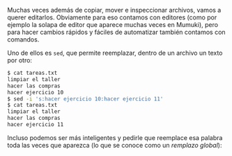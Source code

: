 Muchas veces además de copiar, mover e inspeccionar archivos, vamos a querer editarlos. Obviamente para eso contamos con editores (como por ejemplo la solapa de editor que aparece muchas veces en Mumuki), pero para hacer cambios rápidos y fáciles de automatizar también contamos con comandos.   

Uno de ellos es `sed`, que permite reemplazar, dentro de un archivo un texto por otro: 

```bash
$ cat tareas.txt
limpiar el taller
hacer las compras
hacer ejercicio 10
$ sed -i 's:hacer ejercicio 10:hacer ejercicio 11' 
$ cat tareas.txt
limpiar el taller
hacer las compras
hacer ejercicio 11
```

Incluso podemos ser más inteligentes y pedirle que reemplace esa palabra toda las veces que aparezca (lo que se conoce como un _remplazo global_):



